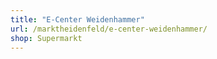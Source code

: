 ```yaml
---
title: "E-Center Weidenhammer"
url: /marktheidenfeld/e-center-weidenhammer/
shop: Supermarkt
---
```

